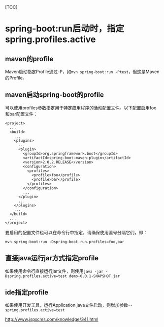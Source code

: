 [TOC]



# spring-boot:run启动时，指定spring.profiles.active

## maven的profile

Maven启动指定Profile通过-P，如`mvn spring-boot:run -Ptest`，但这是Maven的Profile。



## maven启动spring-boot的profile

可以使用profiles参数指定用于特定应用程序的活动配置文件。以下配置启用foo和bar配置文件：

```
<project>
  ...
  <build>
    ...
    <plugins>
      ...
      <plugin>
        <groupId>org.springframework.boot</groupId>
        <artifactId>spring-boot-maven-plugin</artifactId>
        <version>2.0.2.RELEASE</version>
        <configuration>
          <profiles>
            <profile>foo</profile>
            <profile>bar</profile>
          </profiles>
        </configuration>
        ...
      </plugin>
      ...
    </plugins>
    ...
  </build>
  ...
</project>
```

要启用的配置文件也可以在命令行中指定，请确保使用逗号分隔它们，即：

```
mvn spring-boot:run -Dspring-boot.run.profiles=foo,bar
```



## 直接java运行jar方式指定profile

如果使用命令行直接运行jar文件，则使用`java -jar -Dspring.profiles.active=test demo-0.0.1-SNAPSHOT.jar`



## ide指定profile

如果使用开发工具，运行Application.java文件启动，则增加参数`--spring.profiles.active=test`





http://www.jspxcms.com/knowledge/341.html